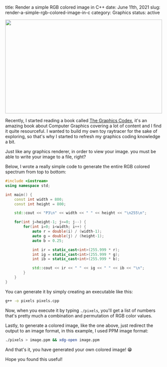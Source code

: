title: Render a simple RGB colored image in C++
date: June 11th, 2021
slug: render-a-simple-rgb-colored-image-in-c
category: Graphics
status: active

<img src="../../../static/til_images/rgb-colored-spectrum.png" style="width: 500px; height: 300px;" />

Recently, I started reading a book called [The Graphics Codex](https://graphicscodex.courses.nvidia.com/app.html), it's an amazing book about Computer Graphics covering a lot of content and I find it quite resourceful. I wanted to build my own toy raytracer for the sake of exploring, so that's why I started to refresh my graphics coding knowledge a bit.

Just like any graphics renderer, in order to view your image. you must be able to write your image to a file, right?

Below, I wrote a really simple code to generate the entire RGB colored spectrum from top to bottom:

```cpp
#include <iostream>
using namespace std;

int main() {
    const int width = 800;
    const int height = 800;

    std::cout << "P3\n" << width << " " << height << "\n255\n";

    for(int j=height-1; j>=0; j--) {
        for(int i=0; i<width; i++) {
            auto r = double(i) / (width-1);
            auto g = double(j) / (height-1);
            auto b = 0.25;

            int ir = static_cast<int>(255.999 * r);
            int ig = static_cast<int>(255.999 * g);
            int ib = static_cast<int>(255.999 * b);

            std::cout << ir << " " << ig << " " << ib << "\n";
        }
    }
}
```

You can generate it by simply creating an executable like this:
```bash
g++ -o pixels pixels.cpp
```

Now, when you execute it by typing `./pixels`, you'll get a list of numbers that's pretty much a combination and permutation of RGB color values.

Lastly, to generate a colored image, like the one above, just redirect the output to an image format, in this example, I used PPM image format:

```bash
./pixels > image.ppm && xdg-open image.ppm
```

And that's it, you have generated your own colored image! &#x1F601;

Hope you found this useful!
